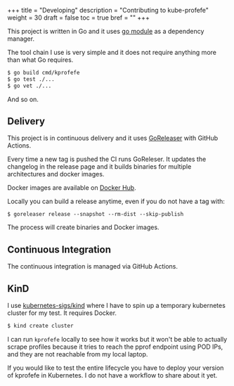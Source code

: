 +++
title = "Developing"
description = "Contributing to kube-profefe"
weight = 30
draft = false
toc = true
bref = ""
+++

This project is written in Go and it uses [go
module](https://blog.golang.org/using-go-modules) as a dependency manager.

The tool chain I use is very simple and it does not require anything more than
what Go requires.

```bash
$ go build cmd/kprofefe
$ go test ./...
$ go vet ./...
```

And so on.

## Delivery

This project is in continuous delivery and it uses
[GoReleaser](https://github.com/goreleaser/goreleaser) with GitHub Actions.

Every time a new tag is pushed the CI runs GoReleser. It updates the changelog
in the release page and it builds binaries for multiple architectures and docker
images.

Docker images are available on [Docker Hub](https://hub.docker.com/u/profefe).

Locally you can build a release anytime, even if you do not have a tag with:

```
$ goreleaser release --snapshot --rm-dist --skip-publish
```

The process will create binaries and Docker images.

## Continuous Integration

The continuous integration is managed via GitHub Actions.

## KinD

I use [kubernetes-sigs/kind](https://github.com/kubernetes-sigs/kind) where I
have to spin up a temporary kubernetes cluster for my test. It requires Docker.

```bash
$ kind create cluster
```

I can run `kprofefe` locally to see how it works but it won't be able to
actually scrape profiles because it tries to reach the pprof endpoint using POD
IPs, and they are not reachable from my local laptop.

If you would like to test the entire lifecycle you have to deploy your version
of kprofefe in Kubernetes. I do not have a workflow to share about it yet.
